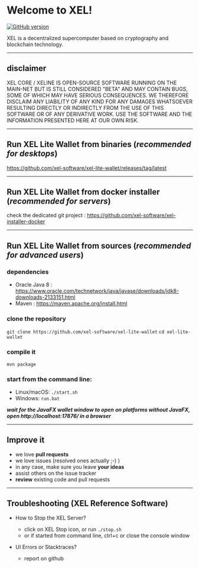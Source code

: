 <!-- TITLE: Xel Lite Wallet Guide -->
<!-- SUBTITLE: A quick summary of Xel Lite Wallet Guide -->


# Welcome to XEL!

[![GitHub version](https://badge.fury.io/gh/xel-software%2Fxel-computation-wallet.svg)](https://badge.fury.io/gh/xel-software%2Fxel-computation-wallet)

XEL is a decentralized supercomputer based on cryptography and blockchain technology.

----
## disclaimer

XEL CORE / XELINE IS OPEN-SOURCE SOFTWARE RUNNING ON THE MAIN-NET BUT IS STILL CONSIDERED "BETA" AND MAY CONTAIN BUGS, SOME OF WHICH MAY HAVE SERIOUS CONSEQUENCES. WE THEREFORE DISCLAIM ANY LIABILITY OF ANY KIND FOR ANY DAMAGES WHATSOEVER RESULTING DIRECTLY OR INDIRECTLY FROM THE USE OF THIS SOFTWARE OR OF ANY DERIVATIVE WORK. USE THE SOFTWARE AND THE INFORMATION PRESENTED HERE AT OUR OWN RISK.

----
## Run XEL Lite Wallet from binaries (***recommended for desktops***)

https://github.com/xel-software/xel-lite-wallet/releases/tag/latest

----
## Run XEL Lite Wallet from docker installer (***recommended for servers***)

check the dedicated git project : https://github.com/xel-software/xel-installer-docker

----
## Run XEL Lite Wallet from sources (***recommended for advanced users***)

### dependencies
  - Oracle Java 8 : https://www.oracle.com/technetwork/java/javase/downloads/jdk8-downloads-2133151.html
  - Maven : https://maven.apache.org/install.html

### clone the repository

`git clone https://github.com/xel-software/xel-lite-wallet`
`cd xel-lite-wallet`

### compile it

`mvn package`

### start from the command line:
  - Linux/macOS: `./start.sh`
  - Windows: `run.bat`

***wait for the JavaFX wallet window to open***
***on platforms without JavaFX, open http://localhost:17876/ in a browser***



----
## Improve it

  - we love **pull requests**
  - we love issues (resolved ones actually ;-) )
  - in any case, make sure you leave **your ideas**
  - assist others on the issue tracker
  - **review** existing code and pull requests

----
## Troubleshooting (XEL Reference Software)

  - How to Stop the XEL Server?
    - click on XEL Stop icon, or run `./stop.sh`
    - or if started from command line, ctrl+c or close the console window

  - UI Errors or Stacktraces?
    - report on github
